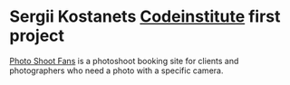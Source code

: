 # Sergii Kostanets [Codeinstitute](https://codeinstitute.net) first project

[Photo Shoot Fans](https://sergii-kostanets.github.io/codeinstitute-photo-shoot-fans/) is a photoshoot booking site for clients and photographers who need a photo with a specific camera.
